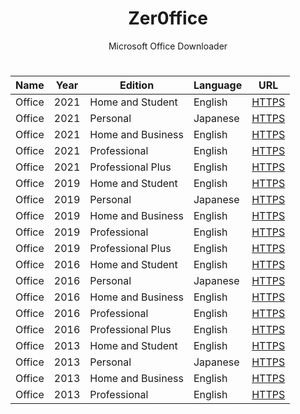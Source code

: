 <div align="center">
  <h1>Zer0ffice</h1>
  <p>Microsoft Office Downloader</p>

#



| Name | Year | Edition | Language | URL |
|------|------|---------|----------|-----|
| Office | 2021 | Home and Student | English | <a href="https://officecdn.microsoft.com/db/492350F6-3A01-4F97-B9C0-C7C6DDF67D60/media/en-US/HomeStudent2021Retail.img">HTTPS</a> |
| Office | 2021 | Personal | Japanese | <a href="https://officecdn.microsoft.com/db/492350F6-3A01-4F97-B9C0-C7C6DDF67D60/media/ja-JP/Personal2021Retail.img">HTTPS</a> |
| Office | 2021 | Home and Business | English | <a href="https://officecdn.microsoft.com/db/492350F6-3A01-4F97-B9C0-C7C6DDF67D60/media/en-US/HomeBusiness2021Retail.img">HTTPS</a> |
| Office | 2021 | Professional | English | <a href="https://officecdn.microsoft.com/db/492350F6-3A01-4F97-B9C0-C7C6DDF67D60/media/en-US/Professional2021Retail.img">HTTPS</a> |
| Office | 2021 | Professional Plus | English | <a href="https://officecdn.microsoft.com/db/492350F6-3A01-4F97-B9C0-C7C6DDF67D60/media/en-US/ProPlus2021Retail.img">HTTPS</a> |
| Office | 2019 | Home and Student | English | <a href="https://officecdn.microsoft.com/db/492350F6-3A01-4F97-B9C0-C7C6DDF67D60/media/en-US/HomeStudent2019Retail.img">HTTPS</a> |
| Office | 2019 | Personal | Japanese | <a href="https://officecdn.microsoft.com/db/492350F6-3A01-4F97-B9C0-C7C6DDF67D60/media/ja-JP/Personal2019Retail.img">HTTPS</a> |
| Office | 2019 | Home and Business | English | <a href="https://officecdn.microsoft.com/db/492350F6-3A01-4F97-B9C0-C7C6DDF67D60/media/en-US/HomeBusiness2019Retail.img">HTTPS</a> |
| Office | 2019 | Professional | English | <a href="https://officecdn.microsoft.com/db/492350F6-3A01-4F97-B9C0-C7C6DDF67D60/media/en-US/Professional2019Retail.img">HTTPS</a> |
| Office | 2019 | Professional Plus | English | <a href="https://officecdn.microsoft.com/db/492350F6-3A01-4F97-B9C0-C7C6DDF67D60/media/en-US/ProPlus2019Retail.img">HTTPS</a> |
| Office | 2016 | Home and Student | English | <a href="https://officecdn.microsoft.com/db/492350F6-3A01-4F97-B9C0-C7C6DDF67D60/media/en-US/HomeStudentRetail.img">HTTPS</a> |
| Office | 2016 | Personal | Japanese | <a href="https://officecdn.microsoft.com/db/492350F6-3A01-4F97-B9C0-C7C6DDF67D60/media/ja-JP/PersonalRetail.img">HTTPS</a> |
| Office | 2016 | Home and Business | English | <a href="https://officecdn.microsoft.com/db/492350F6-3A01-4F97-B9C0-C7C6DDF67D60/media/en-US/HomeBusinessRetail.img">HTTPS</a> |
| Office | 2016 | Professional | English | <a href="https://officecdn.microsoft.com/db/492350F6-3A01-4F97-B9C0-C7C6DDF67D60/media/en-US/ProfessionalRetail.img">HTTPS</a> |
| Office | 2016 | Professional Plus | English | <a href="https://officecdn.microsoft.com/db/492350F6-3A01-4F97-B9C0-C7C6DDF67D60/media/en-US/ProPlusRetail.img">HTTPS</a> |
| Office | 2013 | Home and Student | English | <a href="https://officeredir.microsoft.com/r/rlidO15C2RMediaDownload?p1=db&p2=en-US&p3=HomeStudentRetail">HTTPS</a> |
| Office | 2013 | Personal | Japanese | <a href="https://officeredir.microsoft.com/r/rlidO15C2RMediaDownload?p1=db&p2=ja-JP&p3=PersonalRetail">HTTPS</a> |
| Office | 2013 | Home and Business | English | <a href="https://officeredir.microsoft.com/r/rlidO15C2RMediaDownload?p1=db&p2=en-US&p3=HomeBusinessRetail">HTTPS</a> |
| Office | 2013 | Professional | English | <a href="https://officeredir.microsoft.com/r/rlidO15C2RMediaDownload?p1=db&p2=en-US&p3=ProfessionalRetail">HTTPS</a> |
